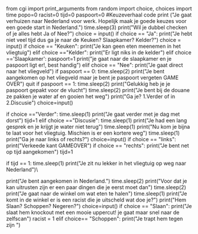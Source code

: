 from cgi import print_arguments
from random import choice, choices
import time
popo=0
racist=0
tijd=0
paspoort=0
#Keuzeverhaal code
print ("Je gaat verhuizen naar Nederland voor werk. Hopelijk maak je goede keuzes voor een goede start in Nederland.")
time.sleep(3)
print("Wil je dubbel checken of je alles hebt Ja of Nee?")
choice = input()
if choice == "Ja":
    print("Je hebt niet veel tijd dus ga je naar de Keuken? Slaapkamer? Kelder?")
    choice = input()
    if choice == "Keuken":
     print("Je kan geen eten meenemen in het vliegtuig")
    elif choice =="Kelder":
     print("Er ligt niks in de kelder") 
    elif choice =='Slaapkamer':
        paspoort=1
        print("je gaat naar de slaapkamer en je paspoort ligt er!, best handig")
elif choice == "Nee":
  print("Je gaat direct naar het vliegveld")
if paspoort == 0:
    time.sleep(2)
    print("Je bent aangekomen op het vliegveld maar je bent je paspoort vergeten GAME OVER")
    quit
if paspoort == 1:
    time.sleep(2)
    print("Gelukkig heb je je paspoort gepakt voor de vlucht")
    time.sleep(2)
    print("Je bent bij de douane ze pakken je water af en gooien het weg")
    print("Ga je? 1.Verder of in 2.Discusie")
    choice=input()
   
if choice =="Verder":
    time.sleep(1)
    print("Je gaat verder met je dag met dorst")
    tijd=1
elif choice =="Discusie":
    time.sleep(1)
    print("Je had een lang gesprek en je krijgt je water niet terug")
    time.sleep(1)
    print("Nu kom je bijna te laat voor het vliegtuig. Mischien is er een kortere weg")
    time.sleep(1)
    print("Ga je naar links of rechts?")
    choice=input()
if choice == "links":
    print("Verkeede kant GAMEOVER")
if choice == "rechts":
    print("Je bent net op tijd aangekomen")
    tijd=1

if tijd == 1:
 time.sleep(1)
 print("Je zit nu lekker in het vliegtuig op weg naar Nederland")\

print("Je bent aangekomen in Nederland.")
time.sleep(2)
print("Voor dat je kan uitrusten zijn er een paar dingen die je eerst moet dan")
time.sleep(2)
print("Je gaat naar de winkel om wat eten te halen")
time.sleep(1)
print("Je komt in de winkel er is een racist die je uitscheld wat doe je?")
print("Hem Slaan? Schoppen? Negeren?")
choice=input()
if choice == "Slaan":
 print("Je slaat hem knockout met een mooie uppercut! je gaat maar snel naar de zelfscan")
 racist = 1
elif choice== "Schoppen": 
    print("Je trapt hem tegen zijn ")  
